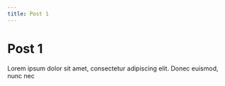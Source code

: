 ```yaml
---
title: Post 1
---
```

# Post 1

Lorem ipsum dolor sit amet, consectetur adipiscing elit. Donec euismod, nunc nec
